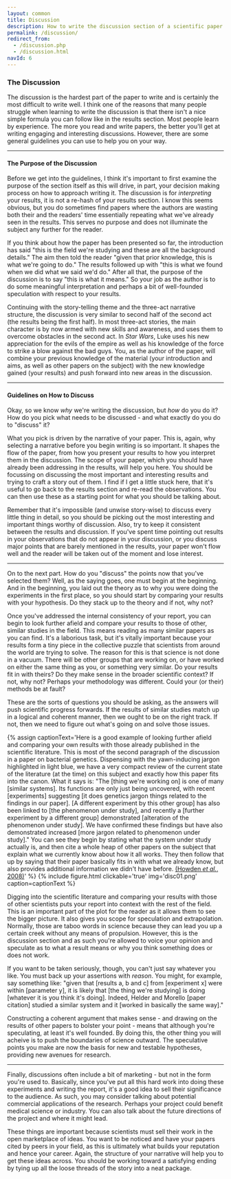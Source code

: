 ```yaml
---
layout: common
title: Discussion
description: How to write the discussion section of a scientific paper or report
permalink: /discussion/
redirect_from:
  - /discussion.php
  - /discussion.html
navId: 6
---
```


### The Discussion
The discussion is the hardest part of the paper to write and is certainly the most difficult to write well. I think one of the reasons that many people struggle when learning to write the discussion is that there isn't a nice simple formula you can follow like in the results section. Most people learn by experience. The more you read and write papers, the better you'll get at writing engaging and interesting discussions. However, there are some general guidelines you can use to help you on your way.

<hr>

#### The Purpose of the Discussion

Before we get into the guidelines, I think it's important to first examine the purpose of the section itself as this will drive, in part, your decision making process on how to approach writing it. The discussion is for <i>interpreting</i> your results, it is not a re-hash of your results section. I know this seems obvious, but you do sometimes find papers where the authors are wasting both their and the readers' time essentially repeating what we've already seen in the results. This serves no purpose and does not illuminate the subject any further for the reader.

If you think about how the paper has been presented so far, the introduction has said "this is the field we're studying and these are all the background details." The aim then told the reader "given that prior knowledge, this is what we're going to do." The results followed up with "this is what we found when we did what we said we'd do." After all that, the purpose of the discussion is to say "this is what it means." So your job as the author is to do some meaningful interpretation and perhaps a bit of well-founded speculation with respect to your results.

Continuing with the story-telling theme and the three-act narrative structure, the discussion is very similar to second half of the second act (the results being the first half). In most three-act stories, the main character is by now armed with new skills and awareness, and uses them to overcome obstacles in the second act. In <i>Star Wars</i>, Luke uses his new appreciation for the evils of the empire as well as his knowledge of the force to strike a blow against the bad guys. You, as the author of the paper, will combine your previous knowledge of the material (your introduction and aims, as well as other papers on the subject) with the new knowledge gained (your results) and push forward into new areas in the discussion.

<hr>

#### Guidelines on How to Discuss

Okay, so we know <i>why</i> we're writing the discussion, but _how_ do you do it? How do you pick what needs to be discussed - and what exactly do you do to "discuss" it?

What you pick is driven by the narrative of your paper. This is, again, why selecting a narrative before you begin writing is so important. It shapes the flow of the paper, from how you present your results to how you interpret them in the discussion. The scope of your paper, which you should have already been addressing in the results, will help you here. You should be focussing on discussing the most important and interesting results and trying to craft a story out of them. I find if I get a little stuck here, that it's useful to go back to the results section and re-read the observations. You can then use these as a starting point for what you should be talking about.

Remember that it's impossible (and unwise story-wise) to discuss every little thing in detail, so you should be picking out the most interesting and important things worthy of discussion. Also, try to keep it consistent between the results and discussion. If you've spent time pointing out results in your observations that do not appear in your discussion, or you discuss major points that are barely mentioned in the results, your paper won't flow well and the reader will be taken out of the moment and lose interest.

<hr>

On to the next part. How do you "discuss" the points now that you've selected them? Well, as the saying goes, one must begin at the beginning. And in the beginning, you laid out the theory as to why you were doing the experiments in the first place, so you should start by comparing your results with your hypothesis. Do they stack up to the theory and if not, why not?

Once you've addressed the internal consistency of your report, you can begin to look further afield and compare your results to those of other, similar studies in the field. This means reading as many similar papers as you can find. It's a laborious task, but it's vitally important because your results form a tiny piece in the collective puzzle that scientists from around the world are trying to solve. The reason for this is that science is not done in a vacuum. There will be other groups that are working on, or have worked on either the same thing as you, or something very similar. Do your results fit in with theirs? Do they make sense in the broader scientific context? If not, why not? Perhaps your methodology was different. Could your (or their) methods be at fault?

These are the sorts of questions you should be asking, as the answers will push scientific progress forwards. If the results of similar studies match up in a logical and coherent manner, then we ought to be on the right track. If not, then we need to figure out what's going on and solve those issues.

{% assign captionText='Here is a good example of looking further afield and comparing your own results with those already published in the scientific literature. This is most of the second paragraph of the discussion in a paper on bacterial genetics. Dispensing with the yawn-inducing jargon highlighted in light blue, we have a very compact review of the current state of the literature (at the time) on this subject and exactly how this paper fits into the canon. What it says is: "The [thing we&#x27;re working on] is one of many [similar systems]. Its functions are only just being uncovered, with recent [experiments] suggesting [it does genetics jargon things related to the findings in our paper]. [A different experiment by this other group] has also been linked to [the phenomenon under study], and recently a [further experiment by a different group] demonstrated [alteration of the phenomenon under study]. We have confirmed these findings but have also demonstrated increased [more jargon related to phenomenon under study]." You can see they begin by stating what the system under study actually is, and then cite a whole heap of other papers on the subject that explain what we currently know about how it all works. They then follow that up by saying that their paper basically fits in with what we already know, but also provides additional information we didn&#x27;t have before. <a href="http://www.ncbi.nlm.nih.gov/pmc/articles/PMC2565880/" target="&#x5f;blank">(Howden <i>et al.</i>, 2008)</a>' %}
{% include figure.html clickable='true' img='disc01.png' caption=captionText %}

Digging into the scientific literature and comparing your results with those of other scientists puts your report into context with the rest of the field. This is an important part of the plot for the reader as it allows them to see the bigger picture. It also gives you scope for speculation and extrapolation. Normally, those are taboo words in science because they can lead you up a certain creek without any means of propulsion. However, this is the discussion section and as such you're allowed to voice your opinion and speculate as to what a result means or why you think something does or does not work.

If you want to be taken seriously, though, you can't just say whatever you like. You must back up your assertions with _reason_. You might, for example, say something like: "given that [results a, b and c] from [experiment x] were within [parameter y], it is likely that [the thing we're studying] is doing [whatever it is you think it's doing]. Indeed, Helder and Morello [paper citation] studied a similar system and it [worked in basically the same way]."

Constructing a coherent argument that makes sense - and drawing on the results of other papers to bolster your point - means that although you're speculating, at least it's well founded. By doing this, the other thing you will acheive is to push the boundaries of science outward. The speculative points you make are now the basis for new and testable hypotheses, providing new avenues for research.

<hr>

Finally, discussions often include a bit of marketing - but not in the form you're used to. Basically, since you've put all this hard work into doing these experiments and writing the report, it's a good idea to sell their significance to the audience. As such, you may consider talking about potential commercial applications of the research. Perhaps your project could benefit medical science or industry. You can also talk about the future directions of the project and where it might lead.

These things are important because scientists must sell their work in the open marketplace of ideas. You want to be noticed and have your papers cited by peers in your field, as this is ultimately what builds your reputation and hence your career. Again, the structure of your narrative will help you to get these ideas across. You should be working toward a satisfying ending by tying up all the loose threads of the story into a neat package.
